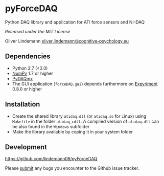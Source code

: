pyForceDAQ
==========

Python DAQ library and application for ATI force sensors and NI-DAQ


*Released under the MIT License*

 Oliver Lindemann <oliver.lindemann@cognitive-psychology.eu>

Dependencies
------------

* Python 2.7 (<3.0)
* [NumPy](http://www.numpy.org/) 1.7 or higher
* [PyDAQmx](https://pythonhosted.org/PyDAQmx/installation.html)
* The GUI application (`forceDAQ.gui`) depends furthermore on [Expyriment](http://docs.expyriment.org/Installation.html) 0.8.0 or higher


Installation
------------

* Create the shared library `atidaq.dll` (or `atidaq.so` for Linux) using `Makefile` in the folder `atidaq_cdll`. A complied version of `atidaq.dll` can be also found in the `Windows` subfolder
* Make the library available by coping it in your system folder 

Development
-----------

https://github.com/lindemann09/pyForceDAQ

Please [submit](https://github.com/lindemann09/pyForceDAQ/issues/new) any bugs you encounter to the Github issue tracker.
